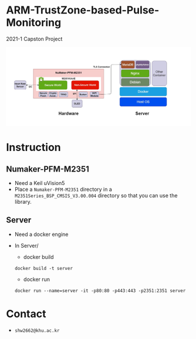 # ARM-TrustZone-based-Pulse-Monitoring
2021-1 Capston Project

![structure](/structure.png)

# Instruction

## Numaker-PFM-M2351
+ Need a Keil uVision5
+ Place a `Numaker-PFM-M2351` directory in a `M2351Series_BSP_CMSIS_V3.00.004` directory so that you can use the library.

## Server
+ Need a docker engine

+ In Server/
	+ docker build
	```
	docker build -t server
	```

	+ docker run
	```
	docker run --name=server -it -p80:80 -p443:443 -p2351:2351 server
	```


# Contact
+ `shw2662@khu.ac.kr`
